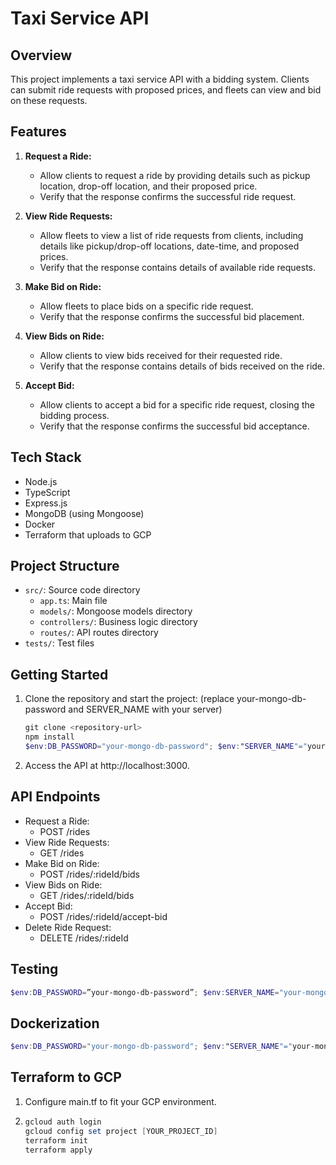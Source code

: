 # Taxi Service API

## Overview

This project implements a taxi service API with a bidding system. Clients can submit ride requests with proposed prices, and fleets can view and bid on these requests.

## Features

1. **Request a Ride:**
   - Allow clients to request a ride by providing details such as pickup location, drop-off location, and their proposed price.
   - Verify that the response confirms the successful ride request.

2. **View Ride Requests:**
   - Allow fleets to view a list of ride requests from clients, including details like pickup/drop-off locations, date-time, and proposed prices.
   - Verify that the response contains details of available ride requests.

3. **Make Bid on Ride:**
   - Allow fleets to place bids on a specific ride request.
   - Verify that the response confirms the successful bid placement.

4. **View Bids on Ride:**
   - Allow clients to view bids received for their requested ride.
   - Verify that the response contains details of bids received on the ride.

5. **Accept Bid:**
   - Allow clients to accept a bid for a specific ride request, closing the bidding process.
   - Verify that the response confirms the successful bid acceptance.

## Tech Stack

- Node.js
- TypeScript
- Express.js
- MongoDB (using Mongoose)
- Docker
- Terraform that uploads to GCP

## Project Structure

- `src/`: Source code directory
  - `app.ts`: Main file
  - `models/`: Mongoose models directory
  - `controllers/`: Business logic directory
  - `routes/`: API routes directory
- `tests/`: Test files

## Getting Started

1. Clone the repository and start the project: (replace your-mongo-db-password and SERVER_NAME with your server)
   ```powershell
   git clone <repository-url>
   npm install
   $env:DB_PASSWORD="your-mongo-db-password"; $env:"SERVER_NAME"="your-mongo-db-server-name"; npm start

2. Access the API at http://localhost:3000.

## API Endpoints

- Request a Ride:
  - POST /rides
- View Ride Requests: 
  - GET /rides
- Make Bid on Ride: 
  - POST /rides/:rideId/bids
- View Bids on Ride: 
  - GET /rides/:rideId/bids
- Accept Bid: 
  - POST /rides/:rideId/accept-bid
- Delete Ride Request: 
  - DELETE /rides/:rideId

## Testing

```powershell
$env:DB_PASSWORD=”your-mongo-db-password”; $env:SERVER_NAME="your-mongo-db-server-name"; npm test
```
## Dockerization

```powershell
$env:DB_PASSWORD="your-mongo-db-password"; $env:"SERVER_NAME"="your-mongo-db-server-name"; docker-compose up
```

## Terraform to GCP

1. Configure main.tf to fit your GCP environment.
2. 
   ```powershell
   gcloud auth login
   gcloud config set project [YOUR_PROJECT_ID]
   terraform init
   terraform apply
   ```